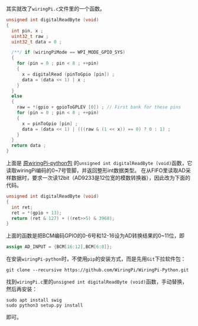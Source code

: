其实就改了`wiringPi.c`文件里的一个函数。       

```c
unsigned int digitalReadByte (void)
{
  int pin, x ;
  uint32_t raw ;
  uint32_t data = 0 ;

  /**/ if (wiringPiMode == WPI_MODE_GPIO_SYS)
  {
    for (pin = 0 ; pin < 8 ; ++pin)
    {
      x = digitalRead (pinToGpio [pin]) ;
      data = (data << 1) | x ;
    }
  }
  else
  {
    raw = *(gpio + gpioToGPLEV [0]) ; // First bank for these pins
    for (pin = 0 ; pin < 8 ; ++pin)
    {
      x = pinToGpio [pin] ;
      data = (data << 1) | (((raw & (1 << x)) == 0) ? 0 : 1) ;
    }
  }
  return data ;
}
```

上面是 [原wiringPi-python包](https://github.com/WiringPi/WiringPi-Python) 的`unsigned int digitalReadByte (void)`函数，它读取wiringPi编码的0~7号管脚，并返回整形int数据类型。
在从FIFO里读取AD采样数据时，要求一次读12bit（AD9233是12位宽的模数转换器），因此改为下面的代码。      

```c
unsigned int digitalReadByte (void)
{
  int ret;
  ret = *(gpio + 13);
  return (ret & 127) + ((ret>>5) & 3968);
}
```

上面的函数是把BCM编码GPIO的0-6号和12-16设为AD转换结果的0~11位，即     
```verilog
assign AD_INPUT = {BCM[16:12],BCM[6:0]};
```

在安装`wiringPi-python`时，不使用`pip`的安装方式，而是先用`Git`下拉软件包：      

```shell
git clone --recursive https://github.com/WiringPi/WiringPi-Python.git
```

找到`wiringPi.c`里的`unsigned int digitalReadByte (void)`函数，手动替换，然后再安装：      

```shell
sudo apt install swig
sudo python3 setup.py install
```
即可。
